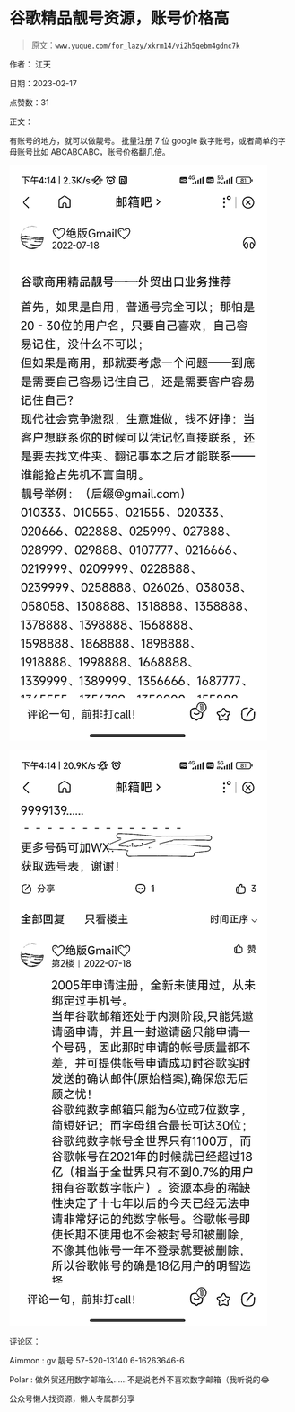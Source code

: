 # 谷歌精品靓号资源，账号价格高

> 原文：[`www.yuque.com/for_lazy/xkrm14/vi2h5qebm4gdnc7k`](https://www.yuque.com/for_lazy/xkrm14/vi2h5qebm4gdnc7k)



作者： 江天



日期：2023-02-17



点赞数：31

<ne-hole id="udd8666f3" data-lake-id="udd8666f3">

正文：



有账号的地方，就可以做靓号。 批量注册 7 位 google 数字账号，或者简单的字母账号比如 ABCABCABC，账号价格翻几倍。



![](img/bf557489f6a5e54d185d5c5c11187167.png)



![](img/b85f15461da09333e95d3c7c15e20c62.png)

<ne-hole id="u0f607d53" data-lake-id="u0f607d53">

评论区：



Aimmon : gv 靓号 57-520-13140 6-16263646-6



Polar : 做外贸还用数字邮箱么……不是说老外不喜欢数字邮箱（我听说的😂

<ne-hole id="u40c71c54" data-lake-id="u40c71c54">

公众号懒人找资源，懒人专属群分享

</ne-hole></ne-hole></ne-hole>